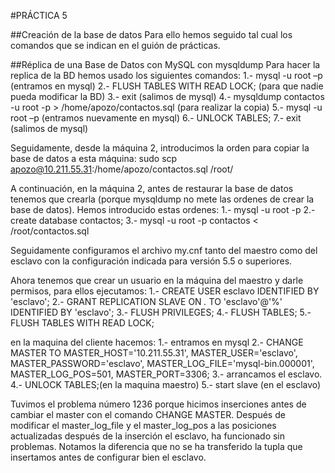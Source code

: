 #PRÁCTICA 5

##Creación de la base de datos
Para ello hemos seguido tal cual los comandos que se indican en el guión de prácticas.

##Réplica de una Base de Datos con MySQL con mysqldump
Para hacer la replica de la BD hemos usado los siguientes comandos:
1.- mysql -u root –p (entramos en mysql)
2.- FLUSH TABLES WITH READ LOCK; (para que nadie pueda modificar la BD)
3.- exit (salimos de mysql)
4.- mysqldump contactos -u root -p > /home/apozo/contactos.sql (para realizar la copia)
5.- mysql -u root –p (entramos nuevamente en mysql)
6.- UNLOCK TABLES;
7.- exit (salimos de mysql)


Seguidamente, desde la máquina 2, introducimos la orden para copiar la base de datos a esta máquina:
sudo scp apozo@10.211.55.31:/home/apozo/contactos.sql /root/

A continuación, en la máquina 2, antes de restaurar la base de datos tenemos que crearla (porque mysqldump no mete las ordenes de crear la base de datos).
Hemos introducido estas ordenes:
1.- mysql -u root -p
2.- create database contactos;
3.- mysql -u root -p contactos < /root/contactos.sql

Seguidamente configuramos el archivo my.cnf tanto del maestro como del esclavo con la configuración indicada para versión 5.5 o superiores.

Ahora tenemos que crear un usuario en la máquina del maestro y darle permisos, para ellos ejecutamos:
1.- CREATE USER esclavo IDENTIFIED BY 'esclavo';
2.- GRANT REPLICATION SLAVE ON *.* TO 'esclavo'@'%' IDENTIFIED BY 'esclavo';
3.- FLUSH PRIVILEGES;
4.- FLUSH TABLES;
5.- FLUSH TABLES WITH READ LOCK;

en la maquina del cliente hacemos:
1.- entramos en mysql
2.- CHANGE MASTER TO MASTER_HOST='10.211.55.31', MASTER_USER='esclavo', MASTER_PASSWORD='esclavo', MASTER_LOG_FILE='mysql-bin.000001', MASTER_LOG_POS=501, MASTER_PORT=3306;
3.- arrancamos el esclavo.
4.- UNLOCK TABLES;(en la maquina maestro)
5.- start slave (en el esclavo)


Tuvimos el problema número 1236 porque hicimos inserciones antes de cambiar el master con el comando CHANGE MASTER. Después de modificar el master_log_file y el master_log_pos a las posiciones actualizadas después de la inserción el esclavo, ha funcionado sin problemas. Notamos la diferencia que no se ha transferido la tupla que insertamos antes de configurar bien el esclavo.


